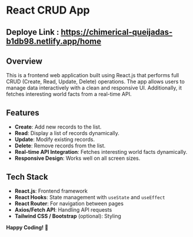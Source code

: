 # React CRUD App
## Deploye Link : https://chimerical-queijadas-b1db98.netlify.app/home
## Overview
This is a frontend web application built using React.js that performs full CRUD (Create, Read, Update, Delete) operations. The app allows users to manage data interactively with a clean and responsive UI. Additionally, it fetches interesting world facts from a real-time API.

## Features
- **Create**: Add new records to the list.
- **Read**: Display a list of records dynamically.
- **Update**: Modify existing records.
- **Delete**: Remove records from the list.
- **Real-time API Integration**: Fetches interesting world facts dynamically.
- **Responsive Design**: Works well on all screen sizes.

## Tech Stack
- **React.js**: Frontend framework
- **React Hooks**: State management with `useState` and `useEffect`
- **React Router**: For navigation between pages
- **Axios/Fetch API**: Handling API requests
- **Tailwind CSS / Bootstrap** (optional): Styling


**Happy Coding! 🚀**

